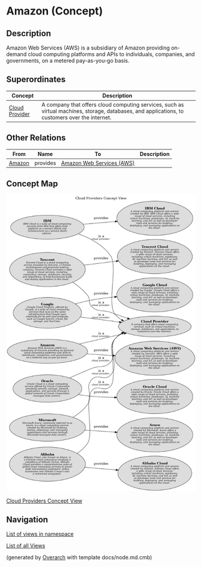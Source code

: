 
# Amazon (Concept)
## Description
Amazon Web Services (AWS) is a subsidiary of Amazon providing on-demand cloud computing platforms and APIs to individuals, companies, and governments, on a metered pay-as-you-go basis.

## Superordinates
| Concept | Description |
|---|---|
| [Cloud Provider](../../../software-development/cloud/cloud-provider.md)| A company that offers cloud computing services, such as virtual machines, storage, databases, and applications, to customers over the internet. |
## Other Relations
| From | Name | To | Description |
|---|---|---|---|
| [Amazon](../../../software-development/cloud/provider/amazon.md) | provides | [Amazon Web Services (AWS)](../../../software-development/cloud/platform/aws.md) |  |

## Concept Map
![Cloud Providers Concept View](../../../software-development/cloud/provider/concept-view.png)

[Cloud Providers Concept View](../../../software-development/cloud/provider/concept-view.md)


## Navigation
[List of views in namespace](./views-in-namespace.md)

[List of all Views](../../../views.md)


(generated by [Overarch](https://github.com/soulspace-org/overarch) with template docs/node.md.cmb)
